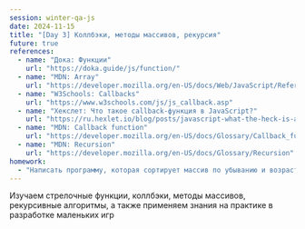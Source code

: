 ```yaml
---
session: winter-qa-js
date: 2024-11-15
title: "[Day 3] Коллбэки, методы массивов, рекурсия"
future: true
references:
  - name: "Дока: Функции"
    url: "https://doka.guide/js/function/"
  - name: "MDN: Array"
    url: "https://developer.mozilla.org/en-US/docs/Web/JavaScript/Reference/Global_Objects/Array"
  - name: "W3Schools: Callbacks"
    url: "https://www.w3schools.com/js/js_callback.asp"
  - name: "Хекслет: Что такое callback-функция в JavaScript?"
    url: "https://ru.hexlet.io/blog/posts/javascript-what-the-heck-is-a-callback"
  - name: "MDN: Callback function"
    url: "https://developer.mozilla.org/en-US/docs/Glossary/Callback_function"
  - name: "MDN: Recursion"
    url: "https://developer.mozilla.org/en-US/docs/Glossary/Recursion"
homework:
  - "Написать программу, которая сортирует массив по убыванию и возрастанию"
---
```


Изучаем стрелочные функции, коллбэки, методы массивов, рекурсивные алгоритмы, а также применяем знания на практике в разработке маленьких игр